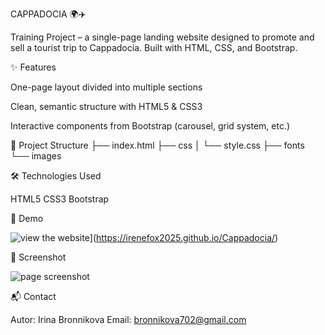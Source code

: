 CAPPADOCIA 🌍✈️

Training Project – a single-page landing website designed to promote and sell a tourist trip to Cappadocia.
Built with HTML, CSS, and Bootstrap.

✨ Features

One-page layout divided into multiple sections

Clean, semantic structure with HTML5 & CSS3

Interactive components from Bootstrap (carousel, grid system, etc.)

📂 Project Structure
├── index.html
├── css
│   └── style.css
├── fonts
└── images

🛠️ Technologies Used

HTML5
CSS3
Bootstrap

🚀 Demo

![view the website](https://img.shields.io/badge/View%20Demo-Open%20in%20Browser-blue?style=for-the-badge)](https://irenefox2025.github.io/Cappadocia/)

📸 Screenshot

![page screenshot](./assets/Cappadocia)

📬 Contact

Autor: Irina Bronnikova
Email: bronnikova702@gmail.com

